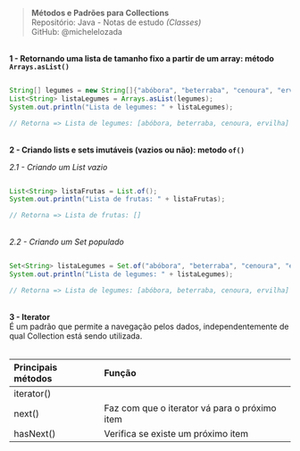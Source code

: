 > **Métodos e Padrões para Collections**  
> Repositório: Java - Notas de estudo *(Classes)*    
> GitHub: @michelelozada
&nbsp;
     
&nbsp;          
**1 - Retornando uma lista de tamanho fixo a partir de um array: método `Arrays.asList()`**
```java

String[] legumes = new String[]{"abóbora", "beterraba", "cenoura", "ervilha"};
List<String> listaLegumes = Arrays.asList(legumes);
System.out.println("Lista de legumes: " + listaLegumes);

// Retorna => Lista de legumes: [abóbora, beterraba, cenoura, ervilha]
```
&nbsp;
&nbsp;        
**2 - Criando lists e sets imutáveis (vazios ou não): metodo `of()`**

*2.1 - Criando um List vazio*  
```java

List<String> listaFrutas = List.of();
System.out.println("Lista de frutas: " + listaFrutas);

// Retorna => Lista de frutas: []
```
&nbsp;
&nbsp;    
*2.2 - Criando um Set populado*
```java

Set<String> listaLegumes = Set.of("abóbora", "beterraba", "cenoura", "ervilha");
System.out.println("Lista de legumes: " + listaLegumes);

// Retorna => Lista de legumes: [abóbora, beterraba, cenoura, ervilha]
```
&nbsp;
&nbsp;    
**3 - Iterator**  
É um padrão que permite a navegação pelos dados, independentemente de qual Collection está sendo utilizada.   
&nbsp;

| Principais métodos | Função                                        |
| :---               | :---                                          |
| iterator()         |                                               |
| next()             | Faz com que o iterator vá para o próximo item | 
| hasNext()          | Verifica se existe um próximo item            |